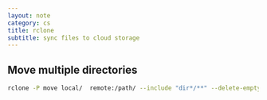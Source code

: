 ```yaml
---
layout: note
category: cs
title: rclone
subtitle: sync files to cloud storage
---
```


## Move multiple directories

```sh
rclone -P move local/  remote:/path/ --include "dir*/**" --delete-empty-src-dirs
```
